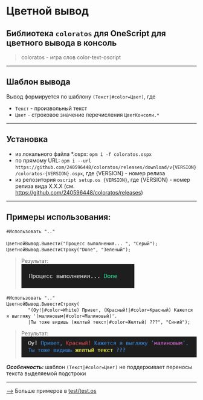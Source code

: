 # Цветной вывод

## Библиотека `coloratos` для OneScript для цветного вывода в консоль

> coloratos - игра слов color-text-oscript

----------------------------------------------------

## Шаблон вывода

Вывод формируется по шаблону `(Текст|#color=Цвет)`, где  
- `Текст` - произвольный текст  
- `Цвет` - строковое значение перечисления `ЦветКонсоли.*`

----------------------------------------------------

## Установка

- из локального файла *.ospx: `opm i -f coloratos.ospx`
- по прямому URL: `opm i --url https://github.com/240596448/coloratos/releases/download/v{VERSION}/coloratos-{VERSION}.ospx`, где {VERSION} - номер релиза
- из репозитория `oscript setup.os {VERSION}`, где {VERSION} - номер релиза вида X.X.X (см. https://github.com/240596448/coloratos/releases)

----------------------------------------------------


## Примеры использования:

```bsl
#Использовать ".."

ЦветнойВывод.Вывести("Процесс выполнения... ", "Серый");
ЦветнойВывод.ВывестиСтроку("Done", "Зеленый");
``` 
> Результат:  
![doc/capture1.png](doc/capture1.png)

```bsl
#Использовать ".."
ЦветнойВывод.ВывестиСтроку(
		"(Оу!|#color=White) Привет, (Красный!|#color=Красный) Кажется я выгляжу '(малиновым|#color=Малиновый)'.
		|Ты тоже видишь (желтый текст|#color=Желтый) ???", "Синий");
```
> Результат:  
![doc/capture2.png](doc/capture2.png)


***Особенность:*** шаблон `(Текст|#color=Цвет)` не поддерживает переносы текста выделяемой подстроки  

-------------------------------------------------
[-->](test/test.os) Больше примеров в [test/test.os](test/test.os)
